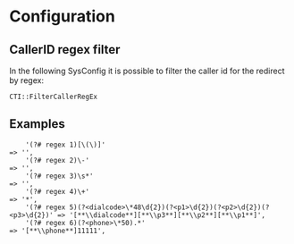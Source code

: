 # Configuration

## CallerID regex filter

In the following SysConfig it is possible to filter the caller id for the redirect by regex:

`CTI::FilterCallerRegEx`

## Examples

```
    '(?# regex 1)[\(\)]'                                                     => '',
    '(?# regex 2)\-'                                                         => '',
    '(?# regex 3)\s*'                                                        => '',
    '(?# regex 4)\+'                                                         => '*',
    '(?# regex 5)(?<dialcode>\*48\d{2})(?<p1>\d{2})(?<p2>\d{2})(?<p3>\d{2})' => '[**\\dialcode**][**\\p3**][**\\p2**][**\\p1**]',
    '(?# regex 6)(?<phone>\*50).*'                                           => '[**\\phone**]11111',
```
